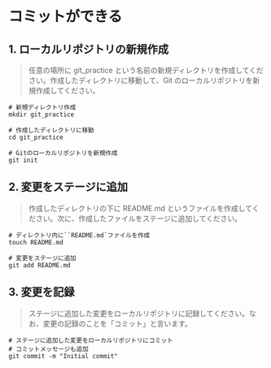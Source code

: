 # コミットができる
## 1. ローカルリポジトリの新規作成
> 任意の場所に git_practice という名前の新規ディレクトリを作成してください。作成したディレクトリに移動して、Git のローカルリポジトリを新規作成してください。

```ubuntu
# 新規ディレクトリ作成
mkdir git_practice

# 作成したディレクトリに移動
cd git_practice

# Gitのローカルリポジトリを新規作成
git init
```

## 2. 変更をステージに追加
> 作成したディレクトリの下に README.md というファイルを作成してください。次に、作成したファイルをステージに追加してください。

```ubuntu
# ディレクトリ内に``README.md`ファイルを作成
touch README.md

# 変更をステージに追加
git add README.md
```

## 3. 変更を記録
> ステージに追加した変更をローカルリポジトリに記録してください。なお、変更の記録のことを「コミット」と言います。

```ubuntu
# ステージに追加した変更をローカルリポジトリにコミット
# コミットメッセージも追加
git commit -m "Initial commit"
```
